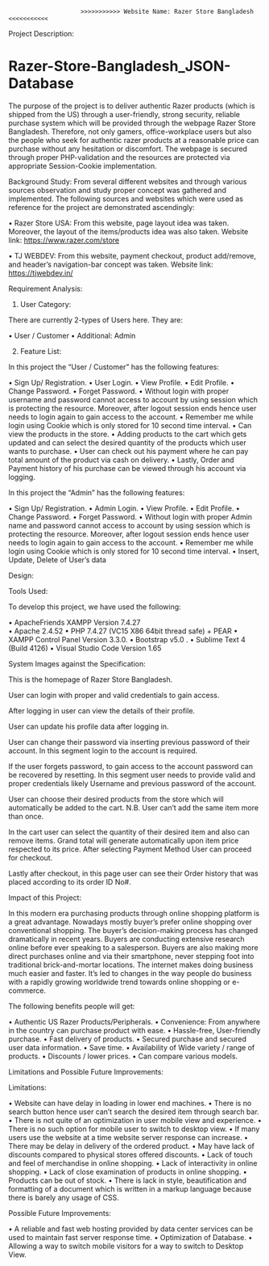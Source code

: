                         >>>>>>>>>>> Website Name: Razer Store Bangladesh <<<<<<<<<<<

Project Description:
# Razer-Store-Bangladesh_JSON-Database
The purpose of the project is to deliver authentic Razer products (which is shipped from the US) through a user-friendly, strong security, reliable purchase system which will be provided through the webpage Razer Store Bangladesh. Therefore, not only gamers, office-workplace users but also the people who seek for authentic razer products at a reasonable price can purchase without any hesitation or discomfort. The webpage is secured through proper PHP-validation and the resources are protected via appropriate Session-Cookie implementation.

Background Study:
From several different websites and through various sources observation and study proper concept was gathered and implemented. 
The following sources and websites which were used as reference for the project are demonstrated ascendingly:

•	Razer Store USA: From this website, page layout idea was taken. Moreover, the layout of the items/products idea was also taken. Website link: https://www.razer.com/store

•	TJ WEBDEV: From this website, payment checkout, product add/remove, and header’s navigation-bar concept was taken. Website link: https://tjwebdev.in/

Requirement Analysis:

1.	User Category:

There are currently 2-types of Users here. They are:

•	User / Customer
•	Additional: Admin

2.	Feature List:

In this project the “User / Customer” has the following features:

•	Sign Up/ Registration.
•	User Login.
•	View Profile.
•	Edit Profile.
•	Change Password.
•	Forget Password.
•	Without login with proper username and password cannot access to account by using session which is protecting the resource. Moreover, after logout session ends hence user needs to login again to gain access to the account.
•	Remember me while login using Cookie which is only stored for 10 second time interval.
•	Can view the products in the store.
•	Adding products to the cart which gets updated and can select the desired quantity of the products which user wants to purchase.
•	User can check out his payment where he can pay total amount of the product via cash on delivery.
•	Lastly, Order and Payment history of his purchase can be viewed through his account via logging.

In this project the “Admin” has the following features:

•	Sign Up/ Registration.
•	Admin Login.
•	View Profile.
•	Edit Profile.
•	Change Password.
•	Forget Password.
•	Without login with proper Admin name and password cannot access to account by using session which is protecting the resource. Moreover, after logout session ends hence user needs to login again to gain access to the account.
•	Remember me while login using Cookie which is only stored for 10 second time interval.
•	Insert, Update, Delete of User’s data


Design:
 



Tools Used:

To develop this project, we have used the following:

•  ApacheFriends XAMPP Version 7.4.27	
• Apache 2.4.52
• PHP 7.4.27 (VC15 X86 64bit thread safe) + PEAR
• XAMPP Control Panel Version 3.3.0.
• Bootstrap v5.0	.
• Sublime Text 4 (Build 4126)
• Visual Studio Code Version 1.65





System Images against the Specification:

 

This is the homepage of Razer Store Bangladesh.

 

User can login with proper and valid credentials to gain access.

 

After logging in user can view the details of their profile.

 

User can update his profile data after logging in.

 
User can change their password via inserting previous password of their account. In this segment login to the account is required.
 
If the user forgets password, to gain access to the account password can be recovered by resetting.
In this segment user needs to provide valid and proper credentials likely Username and previous password of the account.

 

User can choose their desired products from the store which will automatically be added to the cart.
N.B. User can’t add the same item more than once.
 

In the cart user can select the quantity of their desired item and also can remove items. Grand total will generate automatically upon item price respected to its price. After selecting Payment Method User can proceed for checkout.

 
Lastly after checkout, in this page user can see their Order history that was placed according to its order ID No#.

Impact of this Project:

In this modern era purchasing products through online shopping platform is a great advantage. Nowadays mostly buyer’s prefer online shopping over conventional shopping. The buyer’s decision-making process has changed dramatically in recent years. Buyers are conducting extensive research online before ever speaking to a salesperson. Buyers are also making more direct purchases online and via their smartphone, never stepping foot into traditional brick-and-mortar locations. The internet makes doing business much easier and faster. It’s led to changes in the way people do business with a rapidly growing worldwide trend towards online shopping or e-commerce.

The following benefits people will get:

•	Authentic US Razer Products/Peripherals.
•	Convenience: From anywhere in the country can purchase product with ease.
•	Hassle-free, User-friendly purchase.
•	Fast delivery of products.
•	Secured purchase and secured user data information.
•	Save time. 
•	Availability of Wide variety / range of products.
•	Discounts / lower prices.
•	Can compare various models.

Limitations and Possible Future Improvements:

Limitations:

•	Website can have delay in loading in lower end machines.
•	There is no search button hence user can’t search the desired item through search bar.
•	There is not quite of an optimization in user mobile view and experience.
•	There is no such option for mobile user to switch to desktop view.
•	If many users use the website at a time website server response can increase.
•	There may be delay in delivery of the ordered product.
•	May have lack of discounts compared to physical stores offered discounts.
•	Lack of touch and feel of merchandise in online shopping.
•	Lack of interactivity in online shopping.
•	Lack of close examination of products in online shopping. 
•	Products can be out of stock.
•	There is lack in style, beautification and formatting of a document which is written in a markup language because there is barely any usage of CSS.

Possible Future Improvements:

•	A reliable and fast web hosting provided by data center services can be used to maintain fast server response time.
•	Optimization of Database.
•	Allowing a way to switch mobile visitors for a way to switch to Desktop View.
